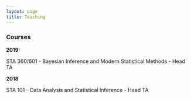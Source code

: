 ```yaml
---
layout: page
title: Teaching
---
```


### Courses

**2019:** 

STA 360/601 - Bayesian Inference and Modern Statistical Methods - Head TA

**2018** 

STA 101 - Data Analysis and Statistical Inference - Head TA

